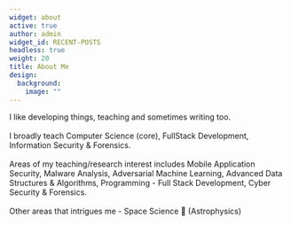 ```yaml
---
widget: about
active: true
author: admin
widget_id: RECENT-POSTS
headless: true
weight: 20
title: About Me
design:
  background:
    image: ""
---
```

<!--StartFragment-->

I like developing things, teaching and sometimes writing too.\
\
I broadly teach Computer Science (core), FullStack Development, Information Security & Forensics.\
\
Areas of my teaching/research interest includes Mobile Application Security, Malware Analysis, Adversarial Machine Learning, Advanced Data Structures & Algorithms, Programming - Full Stack Development, Cyber Security & Forensics.\
\
Other areas that intrigues me - Space Science 🔭 (Astrophysics)

<!--EndFragment-->